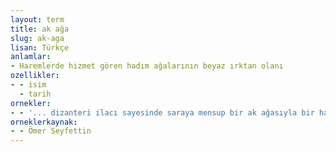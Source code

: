 ```yaml
---
layout: term
title: ak ağa
slug: ak-aga
lisan: Türkçe
anlamlar:
- Haremlerde hizmet gören hadım ağalarının beyaz ırktan olanı
ozellikler:
- - isim
  - tarih
ornekler:
- - '... dizanteri ilacı sayesinde saraya mensup bir ak ağasıyla bir harem ağasının yirmi beş senelik memelerini iyi ettiği mahareti duyulunca saraya alınıp o günden itibaren dizanteri tedavisine siyaset karıştırdığı ifşa olunuyordu.'
orneklerkaynak:
- - Ömer Seyfettin
---
```

